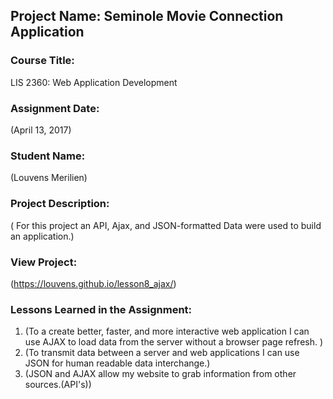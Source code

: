 ## Project Name:  Seminole Movie Connection Application

### Course Title:
LIS 2360:  Web Application Development

### Assignment Date:  
(April 13, 2017)

### Student Name:  
(Louvens Merilien)

### Project Description:
( For this project an API, Ajax, and JSON-formatted
Data were used to build an application.)

### View Project:
(https://louvens.github.io/lesson8_ajax/)

### Lessons Learned in the Assignment:
1. (To a create better, faster, and more interactive web application I can use AJAX to load data from the server without a browser page refresh. )
2. (To transmit data between a server and web applications  I can use JSON  for human readable data interchange.)
3. (JSON and AJAX allow my website to grab information from other sources.(API's))
